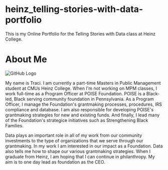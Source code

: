 # heinz_telling-stories-with-data-portfolio
This is my Online Portfolio for the Telling Stories with Data class at Heinz College.


# **About Me**

![GitHub Logo](/images/logo.png)

My name is Traci. I am currently a part-time Masters in Public Management student at CMUs Heinz College.
When I'm not working on MPM classes, I work full-time as a Program Officer at POISE Foundation.  POISE is a Black-led, Black serving community foundation in Pennsylvania.
As a Program Officer, I manage the Foundation's grantmaking processes, procedures, IRS compliance and database.
I am also responsible for developing POISE's grantmaking strategies for new and existing funds.
And finally, I lead many of the Foundation's strategice initiatives such as Strengthening Black Families.

Data plays an important role in all of my work from our community investments to the type of organizations that we serve through our grantmaking.
In my work I am interested in our impact as a Foundation. Data also tells me how to shape our various grantmaking strategies. When I graduate from Heinz, I am hoping that I can continue in philanthropy. My aim is to one day lead as foundation as the CEO.



